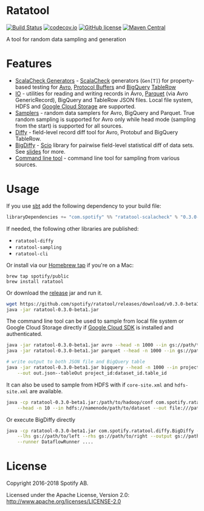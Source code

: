 Ratatool
========

[![Build Status](https://travis-ci.org/spotify/ratatool.svg?branch=master)](https://travis-ci.org/spotify/ratatool)
[![codecov.io](https://codecov.io/github/spotify/ratatool/coverage.svg?branch=master)](https://codecov.io/github/spotify/ratatool?branch=master)
[![GitHub license](https://img.shields.io/github/license/spotify/ratatool.svg)](./LICENSE)
[![Maven Central](https://img.shields.io/maven-central/v/com.spotify/ratatool_2.11.svg)](https://maven-badges.herokuapp.com/maven-central/com.spotify/ratatool_2.11)

A tool for random data sampling and generation

# Features

- [ScalaCheck Generators](https://github.com/spotify/ratatool/tree/master/ratatool-scalacheck/src/main/scala/com/spotify/ratatool/scalacheck) - [ScalaCheck](http://scalacheck.org/) generators (`Gen[T]`) for property-based testing for [Avro](https://avro.apache.org/), [Protocol Buffers](https://developers.google.com/protocol-buffers/) and [BigQuery](https://cloud.google.com/bigquery/) [TableRow](https://developers.google.com/resources/api-libraries/documentation/bigquery/v2/java/latest/com/google/api/services/bigquery/model/TableRow.html)
- [IO](https://github.com/spotify/ratatool/tree/master/ratatool-sampling/src/main/scala/com/spotify/ratatool/io) - utilities for reading and writing records in Avro, [Parquet](http://parquet.apache.org/) (via Avro GenericRecord), BigQuery and TableRow JSON files. Local file system, HDFS and [Google Cloud Storage](https://cloud.google.com/storage/) are supported.
- [Samplers](https://github.com/spotify/ratatool/tree/master/ratatool-sampling/src/main/scala/com/spotify/ratatool/samplers) - random data samplers for Avro, BigQuery and Parquet. True random sampling is supported for Avro only while head mode (sampling from the start) is supported for all sources.
- [Diffy](https://github.com/spotify/ratatool/tree/master/ratatool-diffy/src/main/scala/com/spotify/ratatool/diffy) - field-level record diff tool for Avro, Protobuf and BigQuery TableRow.
- [BigDiffy](https://github.com/spotify/ratatool/blob/master/ratatool-diffy/src/main/scala/com/spotify/ratatool/diffy/BigDiffy.scala) - [Scio](https://github.com/spotify/scio) library for pairwise field-level statistical diff of data sets. See [slides](http://www.lyh.me/slides/bigdiffy.html) for more.
- [Command line tool](https://github.com/spotify/ratatool/tree/master/ratatool-cli/src/main/scala/com/spotify/ratatool/tool) - command line tool for sampling from various sources.

# Usage

If you use [sbt](http://www.scala-sbt.org/) add the following dependency to your build file:
```scala
libraryDependencies += "com.spotify" %% "ratatool-scalacheck" % "0.3.0-beta1" % "test"
```

If needed, the following other libraries are published:
* `ratatool-diffy`
* `ratatool-sampling`
* `ratatool-cli`

Or install via our [Homebrew tap](https://github.com/spotify/homebrew-public) if you're on a Mac:

```
brew tap spotify/public
brew install ratatool
```

Or download the [release](https://github.com/spotify/ratatool/releases) jar and run it.

```bash
wget https://github.com/spotify/ratatool/releases/download/v0.3.0-beta1/ratatool-0.3.0-beta1.jar
java -jar ratatool-0.3.0-beta1.jar
```

The command line tool can be used to sample from local file system or Google Cloud Storage directly if [Google Cloud SDK](https://cloud.google.com/sdk/) is installed and authenticated.

```bash
java -jar ratatool-0.3.0-beta1.jar avro --head -n 1000 --in gs://path/to/dataset --out out.avro
java -jar ratatool-0.3.0-beta1.jar parquet --head -n 1000 --in gs://path/to/dataset --out out.parquet

# write output to both JSON file and BigQuery table
java -jar ratatool-0.3.0-beta1.jar bigquery --head -n 1000 --in project_id:dataset_id.table_id \
    --out out.json--tableOut project_id:dataset_id.table_id
```

It can also be used to sample from HDFS with if `core-site.xml` and `hdfs-site.xml` are available.

```bash
java -cp ratatool-0.3.0-beta1.jar:/path/to/hadoop/conf com.spotify.ratatool.tool.Tool avro \
    --head -n 10 --in hdfs://namenode/path/to/dataset --out file:///path/to/out.avro
```

Or execute BigDiffy directly

```bash
java -cp ratatool-0.3.0-beta1.jar com.spotify.ratatool.diffy.BigDiffy --mode avro --key record.key \
    --lhs gs://path/to/left --rhs gs://path/to/right --output gs://path/to/output \
    --runner DataflowRunner ....
```

# License

Copyright 2016-2018 Spotify AB.

Licensed under the Apache License, Version 2.0: http://www.apache.org/licenses/LICENSE-2.0
